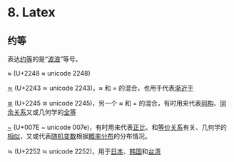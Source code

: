 # 8. Latex

## 约等

表达[约等](https://zh.wikipedia.org/wiki/%E7%B4%84%E7%AD%89)的是“[波浪](https://zh.wikipedia.org/wiki/%E6%B3%A2%E6%B5%AA)”等号。

≈ (U+2248 ≈ unicode 2248)

[≃](https://zh.wikipedia.org/w/index.php?title=%E2%89%83\&action=edit\&redlink=1) (U+2243 ≃ unicode 2243)，≈ 和 = 的混合，也用于代表[渐近于](https://zh.wikipedia.org/wiki/%E6%B8%90%E8%BF%91%E7%BA%BF)

[≅](https://zh.wikipedia.org/wiki/%E2%89%85) (U+2245 ≅ unicode 2245)，另一个 ≈ 和 = 的混合，有时用来代表[同构](https://zh.wikipedia.org/wiki/%E5%90%8C%E6%A7%8B)、[同余关系](https://zh.wikipedia.org/wiki/%E5%90%8C%E9%A4%98%E9%97%9C%E4%BF%82)又或几何学的[全等](https://zh.wikipedia.org/wiki/%E5%85%A8%E7%AD%89)

[\~](https://zh.wikipedia.org/wiki/\~) (U+007E \~ unicode 007e)，有时用来代表[正比](https://zh.wikipedia.org/wiki/%E6%AF%94%E4%BE%8B)、和[等价关系](https://zh.wikipedia.org/wiki/%E7%AD%89%E5%83%B9%E9%97%9C%E4%BF%82)有关、几何学的[相似](https://zh.wikipedia.org/wiki/%E7%9B%B8%E4%BC%BC)，又或代表[随机变数](https://zh.wikipedia.org/wiki/%E9%9A%A8%E6%A9%9F%E8%AE%8A%E6%95%B8)根据[概率分布](https://zh.wikipedia.org/wiki/%E6%A6%82%E7%8E%87%E5%88%86%E5%B8%83)的分布情况。

≒ (U+2252 ≒ unicode 2252)，用于[日本](https://zh.wikipedia.org/wiki/%E6%97%A5%E6%9C%AC)、[韩国](https://zh.wikipedia.org/wiki/%E9%9F%93%E5%9C%8B)和[台湾](https://zh.wikipedia.org/wiki/%E8%87%BA%E7%81%A3)
